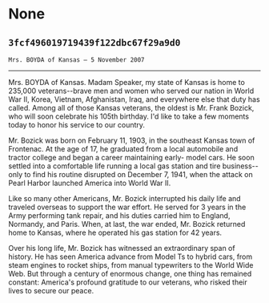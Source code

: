 # None
## `3fcf496019719439f122dbc67f29a9d0`
`Mrs. BOYDA of Kansas — 5 November 2007`

---


Mrs. BOYDA of Kansas. Madam Speaker, my state of Kansas is home to 
235,000 veterans--brave men and women who served our nation in World 
War II, Korea, Vietnam, Afghanistan, Iraq, and everywhere else that 
duty has called. Among all of those Kansas veterans, the oldest is Mr. 
Frank Bozick, who will soon celebrate his 105th birthday. I'd like to 
take a few moments today to honor his service to our country.

Mr. Bozick was born on February 11, 1903, in the southeast Kansas 
town of Frontenac. At the age of 17, he graduated from a local 
automobile and tractor college and began a career maintaining early-
model cars. He soon settled into a comfortable life running a local gas 
station and tire business--only to find his routine disrupted on 
December 7, 1941, when the attack on Pearl Harbor launched America into 
World War II.

Like so many other Americans, Mr. Bozick interrupted his daily life 
and traveled overseas to support the war effort. He served for 3 years 
in the Army performing tank repair, and his duties carried him to 
England, Normandy, and Paris. When, at last, the war ended, Mr. Bozick 
returned home to Kansas, where he operated his gas station for 42 
years.

Over his long life, Mr. Bozick has witnessed an extraordinary span of 
history. He has seen America advance from Model Ts to hybrid cars, from 
steam engines to rocket ships, from manual typewriters to the World 
Wide Web. But through a century of enormous change, one thing has 
remained constant: America's profound gratitude to our veterans, who 
risked their lives to secure our peace.
